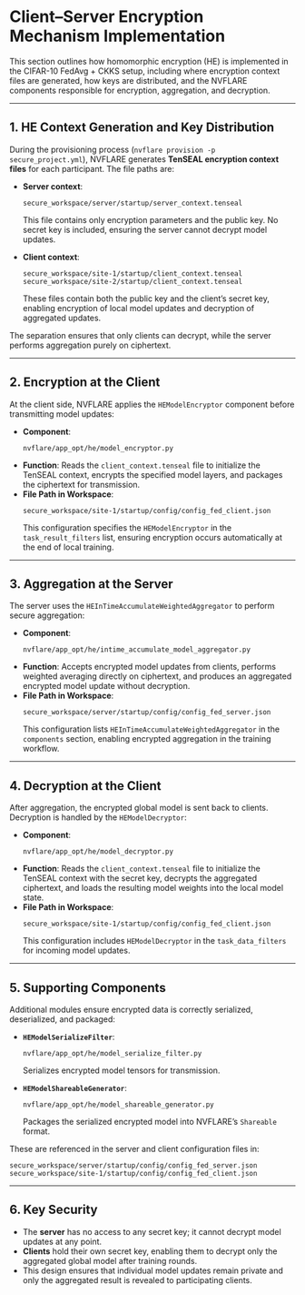 # Client–Server Encryption Mechanism Implementation

This section outlines how homomorphic encryption (HE) is implemented in the CIFAR-10 FedAvg + CKKS setup, including where encryption context files are generated, how keys are distributed, and the NVFLARE components responsible for encryption, aggregation, and decryption.

---

## 1. HE Context Generation and Key Distribution

During the provisioning process (`nvflare provision -p secure_project.yml`), NVFLARE generates **TenSEAL encryption context files** for each participant. The file paths are:

- **Server context**:  
  ```
  secure_workspace/server/startup/server_context.tenseal
  ```
  This file contains only encryption parameters and the public key. No secret key is included, ensuring the server cannot decrypt model updates.

- **Client context**:  
  ```
  secure_workspace/site-1/startup/client_context.tenseal
  secure_workspace/site-2/startup/client_context.tenseal
  ```
  These files contain both the public key and the client’s secret key, enabling encryption of local model updates and decryption of aggregated updates.

The separation ensures that only clients can decrypt, while the server performs aggregation purely on ciphertext.

---

## 2. Encryption at the Client

At the client side, NVFLARE applies the `HEModelEncryptor` component before transmitting model updates:

- **Component**:  
  ```
  nvflare/app_opt/he/model_encryptor.py
  ```
- **Function**: Reads the `client_context.tenseal` file to initialize the TenSEAL context, encrypts the specified model layers, and packages the ciphertext for transmission.
- **File Path in Workspace**:  
  ```
  secure_workspace/site-1/startup/config/config_fed_client.json
  ```
  This configuration specifies the `HEModelEncryptor` in the `task_result_filters` list, ensuring encryption occurs automatically at the end of local training.

---

## 3. Aggregation at the Server

The server uses the `HEInTimeAccumulateWeightedAggregator` to perform secure aggregation:

- **Component**:  
  ```
  nvflare/app_opt/he/intime_accumulate_model_aggregator.py
  ```
- **Function**: Accepts encrypted model updates from clients, performs weighted averaging directly on ciphertext, and produces an aggregated encrypted model update without decryption.
- **File Path in Workspace**:  
  ```
  secure_workspace/server/startup/config/config_fed_server.json
  ```
  This configuration lists `HEInTimeAccumulateWeightedAggregator` in the `components` section, enabling encrypted aggregation in the training workflow.

---

## 4. Decryption at the Client

After aggregation, the encrypted global model is sent back to clients. Decryption is handled by the `HEModelDecryptor`:

- **Component**:  
  ```
  nvflare/app_opt/he/model_decryptor.py
  ```
- **Function**: Reads the `client_context.tenseal` file to initialize the TenSEAL context with the secret key, decrypts the aggregated ciphertext, and loads the resulting model weights into the local model state.
- **File Path in Workspace**:  
  ```
  secure_workspace/site-1/startup/config/config_fed_client.json
  ```
  This configuration includes `HEModelDecryptor` in the `task_data_filters` for incoming model updates.

---

## 5. Supporting Components

Additional modules ensure encrypted data is correctly serialized, deserialized, and packaged:

- **`HEModelSerializeFilter`**:  
  ```
  nvflare/app_opt/he/model_serialize_filter.py
  ```
  Serializes encrypted model tensors for transmission.

- **`HEModelShareableGenerator`**:  
  ```
  nvflare/app_opt/he/model_shareable_generator.py
  ```
  Packages the serialized encrypted model into NVFLARE’s `Shareable` format.

These are referenced in the server and client configuration files in:
```
secure_workspace/server/startup/config/config_fed_server.json
secure_workspace/site-1/startup/config/config_fed_client.json
```

---

## 6. Key Security

- The **server** has no access to any secret key; it cannot decrypt model updates at any point.
- **Clients** hold their own secret key, enabling them to decrypt only the aggregated global model after training rounds.
- This design ensures that individual model updates remain private and only the aggregated result is revealed to participating clients.
